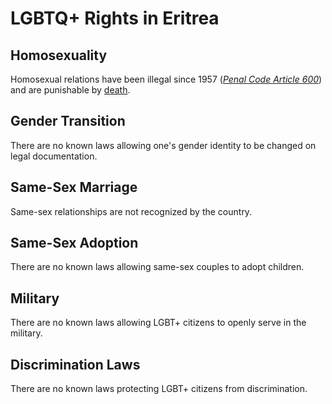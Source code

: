 # LGBTQ+ Rights in Eritrea

## Homosexuality
Homosexual relations have been illegal since 1957 ([*Penal Code Article 600*](https://www.refworld.org/docid/49216a0a2.html)) and are punishable by [death](https://web.archive.org/web/20160616211128/http://www.consultancyafrica.com/index.php?option=com_content&view=article&id=1170:a-bludgeoned-horn-eritreas-abuses-and-guilt-by-association-policy-&catid=91:rights-in-focus&Itemid=296).

## Gender Transition
There are no known laws allowing one's gender identity to be changed on legal documentation.

## Same-Sex Marriage
Same-sex relationships are not recognized by the country.

## Same-Sex Adoption
There are no known laws allowing same-sex couples to adopt children.

## Military
There are no known laws allowing LGBT+ citizens to openly serve in the military.

## Discrimination Laws
There are no known laws protecting LGBT+ citizens from discrimination.
